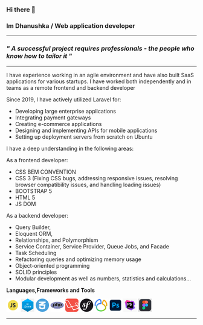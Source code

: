 ### Hi there 👋
### Im Dhanushka /  Web application developer

<hr>

<h3> 
<i>
" A successful project requires professionals - 
the people who know how to tailor it " 
</i> 
</h3>

<hr>

<p>
I have experience working in an agile environment and have also built SaaS applications for various startups. 
I have worked both independently and in teams as a remote frontend and backend developer
</p>



<p> Since 2019, I have actively utilized Laravel for: </p>

<ul>
        <li>Developing large enterprise applications </li>
        <li>Integrating payment gateways</li>
        <li>Creating e-commerce applications</li>
        <li>Designing and implementing APIs for mobile applications</li>
        <li>Setting up deployment servers from scratch on Ubuntu</li>
</ul>


<p> I have a deep understanding in the following areas: </p>

<p> 
        As a frontend developer:
</p>

<ul>
        <li>CSS BEM CONVENTION </li>
        <li>CSS 3 (Fixing CSS bugs, addressing responsive issues, resolving browser compatibility issues, and handling loading issues)</li>
        <li>BOOTSTRAP 5 </li>
        <li>HTML 5</li>
        <li>JS DOM</li>
</ul>

<p> 
      As a backend developer:
</p>

<ul>
        <li>Query Builder,</li>
        <li>Eloquent ORM,</li>
        <li>Relationships, and Polymorphism</li>
        <li>Service Container, Service Provider, Queue Jobs, and Facade</li>
        <li>Task Scheduling</li>
        <li>Refactoring queries and optimizing memory usage</li>
        <li>Object-oriented programming </li>
        <li>SOLID principles </li>
        <li>Modular development as well as numbers, statistics and calculations...</li>
</ul>



**Languages,Frameworks and Tools**

<code><img height="35rem" src="img/js.webp"/></code>
<code><img height="35rem" src="img/jquery.png"/></code>
<code><img height="35rem" src="img/css-3.webp"/></code>
<code><img height="35rem" src="img/php.png"/></code>
<code><img height="35rem" src="img/laravel.webp"/></code>
<code><img height="35rem" src="img/symfony-logo.png"/></code>
<code><img height="35rem" src="img/navicat.jfif"/></code>
<code><img height="35rem" src="img/photoshop.PNG"/></code>
<code><img height="35rem" src="img/phpstorm.jpg"/></code>
<code><img height="35rem" src="img/figma.PNG"/></code>

<hr>



